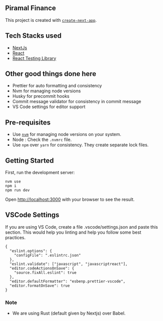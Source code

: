 ## Piramal Finance

This project is created with [`create-next-app`](https://github.com/vercel/next.js/tree/canary/packages/create-next-app).

## Tech Stacks used

- [NextJs](https://nextjs.org/)
- [React](https://reactjs.org/)
- [React Testing Library](https://testing-library.com/docs/react-testing-library/intro/)

## Other good things done here

- Prettier for auto formatting and consistency
- Nvm for managing node versions
- Husky for precommit hooks
- Commit message validator for consistency in commit message
- VS Code settings for editor support

## Pre-requisites

- Use [`nvm`](https://github.com/nvm-sh/nvm) for managing node versions on your system.
- Node : Check the `.nvmrc` file.
- Use `npm` over `yarn` for consistency. They create separate lock files.

## Getting Started

First, run the development server:

```
nvm use
npm i
npm run dev
```

Open [http://localhost:3000](http://localhost:3000) with your browser to see the result.

## VSCode Settings

If you are using VS Code, create a file .vscode/settings.json and paste this section. This would help you linting and help you follow some best practices.

```
{
  "eslint.options": {
    "configFile": ".eslintrc.json"
  },
  "eslint.validate": ["javascript", "javascriptreact"],
  "editor.codeActionsOnSave": {
    "source.fixAll.eslint": true
  },
  "editor.defaultFormatter": "esbenp.prettier-vscode",
  "editor.formatOnSave": true
}
```

### Note

- We are using Rust (default given by Nextjs) over Babel.
